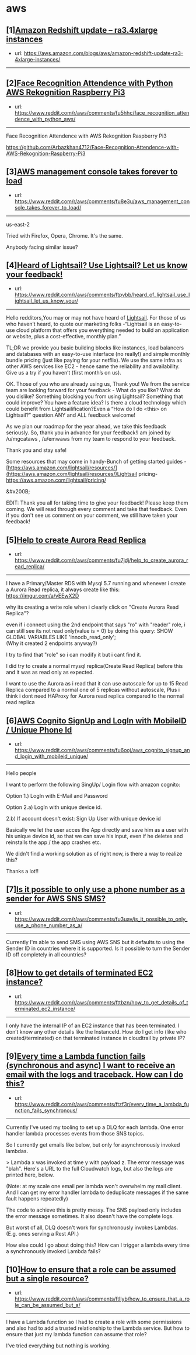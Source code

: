 # aws
## [1][Amazon Redshift update – ra3.4xlarge instances](https://www.reddit.com/r/aws/comments/fu14lp/amazon_redshift_update_ra34xlarge_instances/)
- url: https://aws.amazon.com/blogs/aws/amazon-redshift-update-ra3-4xlarge-instances/
---

## [2][Face Recognition Attendence with Python AWS Rekognition Raspberry Pi3](https://www.reddit.com/r/aws/comments/fu5hhc/face_recognition_attendence_with_python_aws/)
- url: https://www.reddit.com/r/aws/comments/fu5hhc/face_recognition_attendence_with_python_aws/
---
Face Recognition Attendence with AWS Rekognition Raspberry Pi3

https://github.com/Arbazkhan4712/Face-Recognition-Attendence-with-AWS-Rekognition-Raspberry-Pi3
## [3][AWS management console takes forever to load](https://www.reddit.com/r/aws/comments/fu8e3u/aws_management_console_takes_forever_to_load/)
- url: https://www.reddit.com/r/aws/comments/fu8e3u/aws_management_console_takes_forever_to_load/
---
us-east-2

Tried with Firefox, Opera, Chrome. It's the same.

Anybody facing similar issue?
## [4][Heard of Lightsail? Use Lightsail? Let us know your feedback!](https://www.reddit.com/r/aws/comments/ftpvbb/heard_of_lightsail_use_lightsail_let_us_know_your/)
- url: https://www.reddit.com/r/aws/comments/ftpvbb/heard_of_lightsail_use_lightsail_let_us_know_your/
---
Hello redditors,You may or may not have heard of [Lightsail](https://aws.amazon.com/lightsail/). For those of us who haven’t heard, to quote our marketing folks -“Lightsail is an easy-to-use cloud platform that offers you everything needed to build an application or website, plus a cost-effective, monthly plan.”

TL;DR we provide you basic building blocks like instances, load balancers and databases with an easy-to-use interface (no really!) and simple monthly bundle pricing (just like paying for your netflix). We use the same infra as other AWS services like EC2 - hence same the reliability and availability. Give us a try if you haven’t (first month’s on us).

OK. Those of you who are already using us, Thank you! We from the service team are looking forward for your feedback - What do you like? What do you dislike? Something blocking you from using Lightsail? Something that could improve? You have a feature idea? Is there a cloud technology which could benefit from Lightsailification?Even a “How do I do &lt;this&gt; on Lightsail?” question.ANY and ALL feedback welcome!

As we plan our roadmap for the year ahead, we take this feedback seriously. So, thank you in advance for your feedback!I am joined by /u/mgcataws , /u/emwaws from my team to respond to your feedback.

Thank you and stay safe!

Some resources that may come in handy-Bunch of getting started guides - [https://aws.amazon.com/lightsail/resources/](https://aws.amazon.com/lightsail/resources/)Lightsail pricing- [https://aws.amazon.com/lightsail/pricing/ ](https://aws.amazon.com/lightsail/pricing/)

&amp;#x200B;

EDIT: Thank you all for taking time to give your feedback! Please keep them coming. We will read through every comment and take that feedback. Even if you don't see us comment on your comment, we still have taken your feedback!
## [5][Help to create Aurora Read Replica](https://www.reddit.com/r/aws/comments/fu7jdj/help_to_create_aurora_read_replica/)
- url: https://www.reddit.com/r/aws/comments/fu7jdj/help_to_create_aurora_read_replica/
---
I have a Primary/Master RDS with Mysql 5.7 running and whenever i create a Aurora Read replica, it always create like this:    
https://imgur.com/a/vEEwX2D


why its creating a write role when i clearly click on "Create Aurora Read Replica"?


even if i connect using the 2nd endpoint that says "ro" with "reader" role, i can still see its not read only(value is = 0) by doing this query:  SHOW GLOBAL VARIABLES LIKE 'innodb_read_only';    
(Why it created 2 endpoints anyway?)


I try to find that "role" so i can modify it but i cant find it.


I did try to create a normal mysql replica(Create Read Replica) before this and it was as read only as expected.


I want to use the Aurora as i read that it can use autoscale for up to 15 Read Replica compared to a normal one of 5 replicas without autoscale, Plus i think i dont need HAProxy for Aurora read replica compared to the normal read replica
## [6][AWS Cognito SignUp and LogIn with MobileID / Unique Phone Id](https://www.reddit.com/r/aws/comments/fu6ooj/aws_cognito_signup_and_login_with_mobileid_unique/)
- url: https://www.reddit.com/r/aws/comments/fu6ooj/aws_cognito_signup_and_login_with_mobileid_unique/
---
Hello people

I want to perform the following SingUp/ Login flow with  amazon cognito:

Option 1.) LogIn with E-Mail and Password

Option 2.a) LogIn with unique device id.               

2.b) If account doesn't exist: Sign Up User with unique device id

Basically we let the user acces the App directly and save him as a  user with his unique device id, so that we can save his input, even if  he deletes  and reinstalls the app / the app crashes etc.

We didn't find a working solution as of right now, is there a way to realize this?

Thanks a lot!!
## [7][Is it possible to only use a phone number as a sender for AWS SNS SMS?](https://www.reddit.com/r/aws/comments/fu3uav/is_it_possible_to_only_use_a_phone_number_as_a/)
- url: https://www.reddit.com/r/aws/comments/fu3uav/is_it_possible_to_only_use_a_phone_number_as_a/
---
Currently I'm able to send SMS using AWS SNS but it defaults to using the Sender ID in countries where it is supported. Is it possible to turn the Sender ID off completely in all countries?
## [8][How to get details of terminated EC2 instance?](https://www.reddit.com/r/aws/comments/fttbzn/how_to_get_details_of_terminated_ec2_instance/)
- url: https://www.reddit.com/r/aws/comments/fttbzn/how_to_get_details_of_terminated_ec2_instance/
---
I only have the internal IP of an EC2 instance that has been terminated. I don’t know any other details like the InstanceId. How do I get info (like who created/terminated) on that terminated instance in cloudtrail by private IP?
## [9][Every time a Lambda function fails (synchronous and async) I want to receive an email with the logs and traceback. How can I do this?](https://www.reddit.com/r/aws/comments/ftzf3r/every_time_a_lambda_function_fails_synchronous/)
- url: https://www.reddit.com/r/aws/comments/ftzf3r/every_time_a_lambda_function_fails_synchronous/
---
Currently I've used my tooling to set up a DLQ for each lambda. One error handler lambda processes events from those SNS topics.

So I currently get emails like below, but only for asynchronously invoked lambdas.

&gt; Lambda x was invoked at time y with payload z. The error message was "blah". Here's a URL to the full Cloudwatch logs, but also the logs are printed here, below.

(Note: at my scale one email per lambda won't overwhelm my mail client. And I can get my error handler lambda to deduplicate messages if the same fault happens repeatedly)

The code to achieve this is pretty messy. The SNS payload only includes the error message sometimes. It also doesn't have the complete logs.

But worst of all, DLQ doesn't work for synchronously invokes Lambdas. (E.g. ones serving a Rest API.)

How else could I go about doing this?
How can I trigger a lambda every time a synchronously invoked Lambda fails?
## [10][How to ensure that a role can be assumed but a single resource?](https://www.reddit.com/r/aws/comments/ftllyb/how_to_ensure_that_a_role_can_be_assumed_but_a/)
- url: https://www.reddit.com/r/aws/comments/ftllyb/how_to_ensure_that_a_role_can_be_assumed_but_a/
---
I have a Lambda function so I had to create a role with some permissions and also had to add a trusted relationship to the Lambda service. But how to ensure that just my lambda function can assume that role?

I've tried everything but nothing is working.
